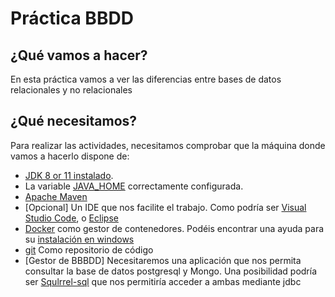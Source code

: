 # Práctica BBDD 

## ¿Qué vamos a hacer?

En esta práctica vamos a ver las diferencias entre bases de datos relacionales y no relacionales 


## ¿Qué necesitamos?

Para realizar las actividades, necesitamos comprobar que la máquina donde vamos a hacerlo dispone de:

- [JDK 8 or 11 instalado](https://www.oracle.com/es/java/technologies/javase-jdk11-downloads.html).
- La variable [JAVA_HOME](https://docs.oracle.com/cd/E19182-01/821-0917/inst_jdk_javahome_t/index.html) correctamente configurada.
- [Apache Maven](https://maven.apache.org/download.cgi) 
- [Opcional] Un IDE que nos facilite el trabajo. Como podría ser [Visual Studio Code](https://code.visualstudio.com/), o [Eclipse](https://www.eclipse.org/downloads/)
- [Docker](https://www.docker.com/) como gestor de contenedores. Podéis encontrar una ayuda para su [instalación en windows](./instalacionDockerWindows/README.md)
- [git](https://git-scm.com/downloads) Como repositorio de código
- [Gestor de BBBDD] Necesitaremos una aplicación que nos permita consultar la base de datos postgresql y Mongo. Una posibilidad podría ser [Squlrrel-sql](http://squirrel-sql.sourceforge.net/#installation) que nos permitiría acceder a ambas mediante jdbc

 
